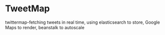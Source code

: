 # TweetMap
twittermap-fetching tweets in real time, using elasticsearch to store, Google Maps to render, beanstalk to autoscale
